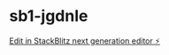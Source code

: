 # sb1-jgdnle

[Edit in StackBlitz next generation editor ⚡️](https://stackblitz.com/~/github.com/mistathehater/sb1-jgdnle)